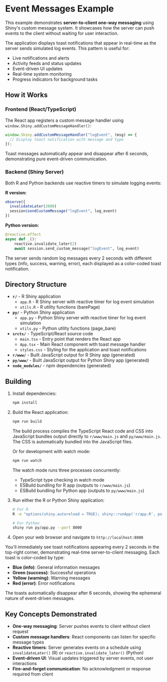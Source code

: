 # Event Messages Example

This example demonstrates **server-to-client one-way messaging** using Shiny's custom message system. It showcases how the server can push events to the client without waiting for user interaction.

The application displays toast notifications that appear in real-time as the server sends simulated log events. This pattern is useful for:

- Live notifications and alerts
- Activity feeds and status updates  
- Event-driven UI updates
- Real-time system monitoring
- Progress indicators for background tasks

## How it Works

### Frontend (React/TypeScript)
The React app registers a custom message handler using `window.Shiny.addCustomMessageHandler()`:

```typescript
window.Shiny.addCustomMessageHandler("logEvent", (msg) => {
  // Display toast notification with message and type
});
```

Toast messages automatically appear and disappear after 6 seconds, demonstrating pure event-driven communication.

### Backend (Shiny Server)
Both R and Python backends use reactive timers to simulate logging events:

**R version:**
```r
observe({
  invalidateLater(2000)
  session$sendCustomMessage("logEvent", log_event)
})
```

**Python version:**
```python
@reactive.effect
async def _():
    reactive.invalidate_later(2)
    await session.send_custom_message("logEvent", log_event)
```

The server sends random log messages every 2 seconds with different types (info, success, warning, error), each displayed as a color-coded toast notification.

## Directory Structure

- **`r/`** - R Shiny application
  - `app.R` - R Shiny server with reactive timer for log event simulation
  - `utils.R` - R utility functions (barePage)
- **`py/`** - Python Shiny application  
  - `app.py` - Python Shiny server with reactive timer for log event simulation
  - `utils.py` - Python utility functions (page_bare)
- **`srcts/`** - TypeScript/React source code
  - `main.tsx` - Entry point that renders the React app
  - `App.tsx` - Main React component with toast message handler
  - `styles.css` - Styling for the application and toast notifications
- **`r/www/`** - Built JavaScript output for R Shiny app (generated)
- **`py/www/`** - Built JavaScript output for Python Shiny app (generated)
- **`node_modules/`** - npm dependencies (generated)

## Building

1. Install dependencies:
   ```bash
   npm install
   ```

2. Build the React application:
   ```bash
   npm run build
   ```

   The build process compiles the TypeScript React code and CSS into JavaScript bundles output directly to `r/www/main.js` and `py/www/main.js`. The CSS is automatically bundled into the JavaScript files.

   Or for development with watch mode:
   ```bash
   npm run watch
   ```

   The watch mode runs three processes concurrently:
   - TypeScript type checking in watch mode
   - ESBuild bundling for R app (outputs to `r/www/main.js`)
   - ESBuild bundling for Python app (outputs to `py/www/main.js`)

3. Run either the R or Python Shiny application:

   ```bash
   # For R
   R -e "options(shiny.autoreload = TRUE); shiny::runApp('r/app.R', port=8000)"
   
   # For Python
   shiny run py/app.py --port 8000
   ```

4. Open your web browser and navigate to `http://localhost:8000`

You'll immediately see toast notifications appearing every 2 seconds in the top-right corner, demonstrating real-time server-to-client messaging. Each toast is color-coded by type:

- **Blue (info)**: General information messages
- **Green (success)**: Successful operations  
- **Yellow (warning)**: Warning messages
- **Red (error)**: Error notifications

The toasts automatically disappear after 6 seconds, showing the ephemeral nature of event-driven messages.

## Key Concepts Demonstrated

- **One-way messaging**: Server pushes events to client without client request
- **Custom message handlers**: React components can listen for specific message types
- **Reactive timers**: Server generates events on a schedule using `invalidateLater()` (R) or `reactive.invalidate_later()` (Python)
- **Event-driven UI**: Visual updates triggered by server events, not user interactions
- **Fire-and-forget communication**: No acknowledgment or response required from client
